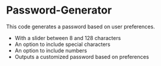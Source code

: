 # Password-Generator

This code generates a password based on user preferences.
- With a slider between 8 and 128 characters
- An option to include special characters
- An option to include numbers
- Outputs a customized password based on preferences
